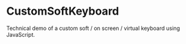 # CustomSoftKeyboard
Technical demo of a custom soft / on screen / virtual keyboard using JavaScript.
